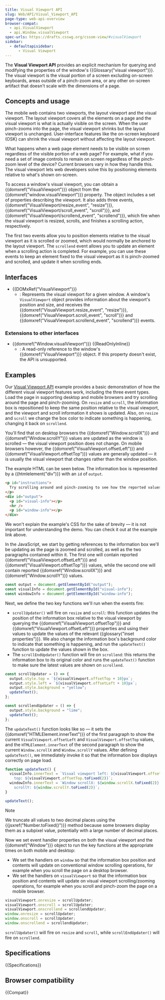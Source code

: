 ```yaml
---
title: Visual Viewport API
slug: Web/API/Visual_Viewport_API
page-type: web-api-overview
browser-compat:
  - api.VisualViewport
  - api.Window.visualViewport
spec-urls: https://drafts.csswg.org/cssom-view/#visualViewport
sidebar:
  - defaultapisidebar:
      - Visual Viewport
---
```


The **Visual Viewport API** provides an explicit mechanism for querying and modifying the properties of the window's {{Glossary("visual viewport")}}. The visual viewport is the visual portion of a screen excluding on-screen keyboards, areas outside of a pinch-zoom area, or any other on-screen artifact that doesn't scale with the dimensions of a page.

## Concepts and usage

The mobile web contains two viewports, the layout viewport and the visual viewport. The layout viewport covers all the elements on a page and the visual viewport is what is actually visible on the screen. When the user pinch-zooms into the page, the visual viewport shrinks but the layout viewport is unchanged. User-interface features like the on-screen keyboard (OSK) can shrink the visual viewport without affecting the layout viewport.

What happens when a web page element needs to be visible on screen regardless of the visible portion of a web page? For example, what if you need a set of image controls to remain on screen regardless of the pinch-zoom level of the device? Current browsers vary in how they handle this. The visual viewport lets web developers solve this by positioning elements relative to what's shown on-screen.

To access a window's visual viewport, you can obtain a {{domxref("VisualViewport")}} object from the {{domxref("window.visualViewport")}} property. The object includes a set of properties describing the viewport. It also adds three events, {{domxref("VisualViewport/resize_event", "resize")}}, {{domxref("VisualViewport/scroll_event", "scroll")}}, and {{domxref("VisualViewport/scrollend_event", "scrollend")}}, which fire when the visual viewport is resized, scrolls, and finishes a scrolling action, respectively.

The first two events allow you to position elements relative to the visual viewport as it is scrolled or zoomed, which would normally be anchored to the layout viewport. The `scrollend` event allows you to update an element when a scrolling action is completed. For example, you can use these events to keep an element fixed to the visual viewport as it is pinch-zoomed and scrolled, and update it when scrolling ends.

## Interfaces

- {{DOMxRef("VisualViewport")}}
  - : Represents the visual viewport for a given window. A window's `VisualViewport` object provides information about the viewport's position and size, and receives the {{domxref("VisualViewport.resize_event", "resize")}}, {{domxref("VisualViewport.scroll_event", "scroll")}} and {{domxref("VisualViewport.scrollend_event", "scrollend")}} events.

### Extensions to other interfaces

- {{domxref("Window.visualViewport")}} {{ReadOnlyInline}}
  - : A read-only reference to the window's {{domxref("VisualViewport")}} object. If this property doesn't exist, the API is unsupported.

## Examples

Our [Visual Viewport API](https://mdn.github.io/dom-examples/visual-viewport-api/) example provides a basic demonstration of how the different visual viewport features work, including the three event types. Load the page in supporting desktop and mobile browsers and try scrolling around the page and pinch-zooming. On `resize` and `scroll`, the information box is repositioned to keep the same position relative to the visual viewport, and the viewport and scroll information it shows is updated. Also, on `resize` and `scroll` we change the box color to indicate something is happening, changing it back on `scrollend`.

You'll find that on desktop browsers the {{domxref("Window.scrollX")}} and {{domxref("Window.scrollY")}} values are updated as the window is scrolled — the visual viewport position does not change. On mobile browsers however, the {{domxref("VisualViewport.offsetLeft")}} and {{domxref("VisualViewport.offsetTop")}} values are generally updated — it is usually the visual viewport that changes rather than the window position.

The example HTML can be seen below. The information box is represented by a {{htmlelement("div")}} with an `id` of `output`.

```html
<p id="instructions">
  Try scrolling around and pinch-zooming to see how the reported values change.
</p>
<div id="output">
  <p id="visual-info"></p>
  <hr />
  <p id="window-info"></p>
</div>
```

We won't explain the example's CSS for the sake of brevity — it is not important for understanding the demo. You can check it out at the example link above.

In the JavaScript, we start by getting references to the information box we'll be updating as the page is zoomed and scrolled, as well as the two paragraphs contained within it. The first one will contain reported {{domxref("VisualViewport.offsetLeft")}} and {{domxref("VisualViewport.offsetTop")}} values, while the second one will contain reported {{domxref("Window.scrollX")}} and {{domxref("Window.scrollY")}} values.

```js
const output = document.getElementById("output");
const visualInfo = document.getElementById("visual-info");
const windowInfo = document.getElementById("window-info");
```

Next, we define the two key functions we'll run when the events fire:

- `scrollUpdater()` will fire on `resize` and `scroll`: this function updates the position of the information box relative to the visual viewport by querying the {{domxref("VisualViewport.offsetTop")}} and {{domxref("VisualViewport.offsetLeft")}} properties and using their values to update the values of the relevant {{glossary("inset properties")}}. We also change the information box's background color to indicate that something is happening, and run the `updateText()` function to update the values shown in the box.
- The `scrollEndUpdater()` function will fire on `scrollend`: this returns the information box to its original color and runs the `updateText()` function to make sure the latest values are shown on `scrollend`.

```js
const scrollUpdater = () => {
  output.style.top = `${visualViewport.offsetTop + 10}px`;
  output.style.left = `${visualViewport.offsetLeft + 10}px`;
  output.style.background = "yellow";
  updateText();
};

const scrollendUpdater = () => {
  output.style.background = "lime";
  updateText();
};
```

The `updateText()` function looks like so — it sets the {{domxref("HTMLElement.innerText")}} of the first paragraph to show the current `VisualViewport.offsetLeft` and `VisualViewport.offsetTop` values, and the `HTMLElement.innerText` of the second paragraph to show the current `Window.scrollX` and `Window.scrollY` values. After defining `updateText()`, we immediately invoke it so that the information box displays correctly on page load.

```js
function updateText() {
  visualInfo.innerText = `Visual viewport left: ${visualViewport.offsetLeft.toFixed(2)}
    top: ${visualViewport.offsetTop.toFixed(2)}`;
  windowInfo.innerText = `Window scrollX: ${window.scrollX.toFixed(2)}
    scrollY: ${window.scrollY.toFixed(2)}`;
}

updateText();
```

> [!NOTE]
> We truncate all values to two decimal places using the {{jsxref("Number.toFixed()")}} method because some browsers display them as a subpixel value, potentially with a large number of decimal places.

Now we set event handler properties on both the visual viewport and the {{domxref("Window")}} object to run the key functions at the appropriate times on both mobile and desktop:

- We set the handlers on `window` so that the information box position and contents will update on conventional window scrolling operations, for example when you scroll the page on a desktop browser.
- We set the handlers on `visualViewport` so that the information box position and contents will update on visual viewport scrolling/zooming operations, for example when you scroll and pinch-zoom the page on a mobile browser.

```js
visualViewport.onresize = scrollUpdater;
visualViewport.onscroll = scrollUpdater;
visualViewport.onscrollend = scrollendUpdater;
window.onresize = scrollUpdater;
window.onscroll = scrollUpdater;
window.onscrollend = scrollendUpdater;
```

`scrollUpdater()` will fire on `resize` and `scroll`, while `scrollEndUpdater()` will fire on `scrollend`.

## Specifications

{{Specifications}}

## Browser compatibility

{{Compat}}
